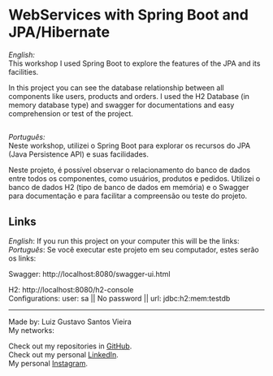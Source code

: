 # WebServices with Spring Boot and JPA/Hibernate

_English:_  
This workshop I used Spring Boot to explore the features of the JPA and its facilities.  

In this project you can see the database relationship between all components like users, products and orders.
I used the H2 Database (in memory database type) and swagger for documentations and easy comprehension or test of the project.

##

_Português:_  
Neste workshop, utilizei o Spring Boot para explorar os recursos do JPA (Java Persistence API) e suas facilidades.  

Neste projeto, é possível observar o relacionamento do banco de dados entre todos os componentes, como usuários, produtos e pedidos. 
Utilizei o banco de dados H2 (tipo de banco de dados em memória) e o Swagger para documentação e para facilitar a compreensão ou teste do projeto.


## Links

_English_: If you run this project on your computer this will be the links:  
_Português_: Se você executar este projeto em seu computador, estes serão os links:

Swagger: http://localhost:8080/swagger-ui.html

H2: http://localhost:8080/h2-console  
Configurations: 
user: sa || No password || url: jdbc:h2:mem:testdb

---

Made by: Luiz Gustavo Santos Vieira  
My networks:

Check out my repositories in [GitHub](https://github.com/LuizVieira11).  
Check out my personal [LinkedIn](https://www.linkedin.com/in/LuizVieira11).  
My personal [Instagram](https://www.instagram.com/luizsv11/).
